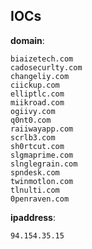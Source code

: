 
## IOCs

__domain__:

```text
biaizetech.com
cadosecurlty.com
changeliy.com
ciickup.com
elliptlc.com
miikroad.com
ogiivy.com
q0nt0.com
raiiwayapp.com
scrlb3.com
sh0rtcut.com
slgmaprime.com
slnglegrain.com
spndesk.com
twinmotlon.com
tlnulti.com
0penraven.com
```
__ipaddress__:

```text
94.154.35.15
```